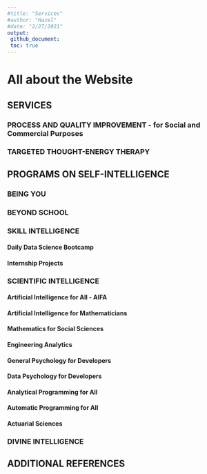 ```yaml
---
#title: "Services"
#author: "Hazel"
#date: "2/27/2021"
output:
 github_document:
 toc: true
---
```


# All about the Website

## SERVICES

### PROCESS AND QUALITY IMPROVEMENT - for Social and Commercial Purposes
### TARGETED THOUGHT-ENERGY THERAPY

## PROGRAMS ON SELF-INTELLIGENCE

### BEING YOU

### BEYOND SCHOOL

### SKILL INTELLIGENCE

#### Daily Data Science Bootcamp
#### Internship Projects

### SCIENTIFIC INTELLIGENCE

#### Artificial Intelligence for All - AIFA
#### Artificial Intelligence for Mathematicians
#### Mathematics for Social Sciences
#### Engineering Analytics
#### General Psychology for Developers
#### Data Psychology for Developers
#### Analytical Programming for All
#### Automatic Programming for All
#### Actuarial Sciences

### DIVINE INTELLIGENCE

## ADDITIONAL REFERENCES
